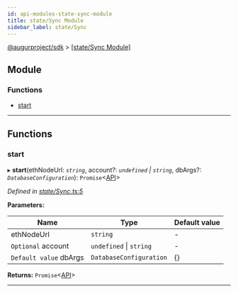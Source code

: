 ```yaml
---
id: api-modules-state-sync-module
title: state/Sync Module
sidebar_label: state/Sync
---
```


[@augurproject/sdk](api-readme.md) > [[state/Sync Module]](api-modules-state-sync-module.md)

## Module

### Functions

* [start](api-modules-state-sync-module.md#start)

---

## Functions

<a id="start"></a>

###  start

▸ **start**(ethNodeUrl: *`string`*, account?: *`undefined` \| `string`*, dbArgs?: *`DatabaseConfiguration`*): `Promise`<[API](api-classes-state-getter-api-api.md)>

*Defined in [state/Sync.ts:5](https://github.com/AugurProject/augur/blob/06e47ad207/packages/augur-sdk/src/state/Sync.ts#L5)*

**Parameters:**

| Name | Type | Default value |
| ------ | ------ | ------ |
| ethNodeUrl | `string` | - |
| `Optional` account | `undefined` \| `string` | - |
| `Default value` dbArgs | `DatabaseConfiguration` |  {} |

**Returns:** `Promise`<[API](api-classes-state-getter-api-api.md)>

___

